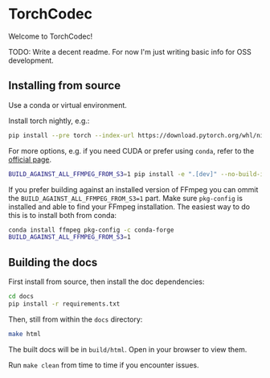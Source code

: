 TorchCodec
==========

Welcome to TorchCodec!

TODO: Write a decent readme. For now I'm just writing basic info for OSS
development.


Installing from source
----------------------

Use a conda or virtual environment.

Install torch nightly, e.g.:

```bash
pip install --pre torch --index-url https://download.pytorch.org/whl/nightly/cpu
```

For more options, e.g. if you need CUDA or prefer using `conda`, refer to the
[official page](https://pytorch.org/get-started/locally/).

```bash
BUILD_AGAINST_ALL_FFMPEG_FROM_S3=1 pip install -e ".[dev]" --no-build-isolation -vvv
```

If you prefer building against an installed version of FFmpeg you can ommit the
`BUILD_AGAINST_ALL_FFMPEG_FROM_S3=1` part. Make sure `pkg-config` is installed
and able to find your FFmpeg installation. The easiest way to do this is to
install both from conda:

```bash
conda install ffmpeg pkg-config -c conda-forge
BUILD_AGAINST_ALL_FFMPEG_FROM_S3=1
```

Building the docs
-----------------

First install from source, then install the doc dependencies:

```bash
cd docs
pip install -r requirements.txt
```

Then, still from within the `docs` directory:

```bash
make html
```

The built docs will be in `build/html`. Open in your browser to view them.

Run `make clean` from time to time if you encounter issues.
